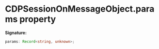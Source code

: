 # CDPSessionOnMessageObject.params property

**Signature:**

```typescript
params: Record<string, unknown>;
```
